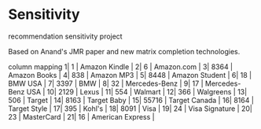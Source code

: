Sensitivity
===========

recommendation sensitivity project

Based on Anand's JMR paper and new matrix completion technologies.


column mapping
1|     1 | Amazon Kindle     |
2|     6 | Amazon.com        |
3|  8364 | Amazon Books      |
4|   838 | Amazon MP3        |
5|  8448 | Amazon Student    |
6|    18 | BMW USA           |
7|  3397 | BMW               |
8|    32 | Mercedes-Benz     |
9|    17 | Mercedes-Benz USA |
10|  2129 | Lexus             |
11|   554 | Walmart           |
12|   366 | Walgreens         |
13|   506 | Target            |
14|  8163 | Target Baby       |
15| 55716 | Target Canada     |
16|  8164 | Target Style      |
17|   395 | Kohl's            |
18|  8091 | Visa              |
19|    24 | Visa Signature    |
20|    23 | MasterCard        |
21|    16 | American Express  |
